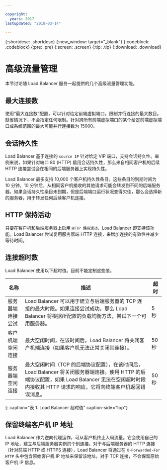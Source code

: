 ```yaml
---

copyright:
  years: 2017
lastupdated: "2018-03-14"

---
```


{:shortdesc: .shortdesc}
{:new_window: target="_blank"}
{:codeblock: .codeblock}
{:pre: .pre}
{:screen: .screen}
{:tip: .tip}
{:download: .download}

# 高级流量管理
本节讨论随 Load Balancer 服务一起提供的几个高级流量管理功能。

## 最大连接数

使用“最大连接数”配置，可以针对给定前端虚拟端口，限制并行连接的最大数目。缺省情况下，不会指定任何限制。针对跨所有前端虚拟端口的某个给定前端虚拟端口或系统范围的最大可能并行连接数为 15000。  

## 会话持久性

Load Balancer 基于连接的 `source IP` 针对给定 VIP 端口，支持会话持久性。举例来说，如果针对端口 80 (HTTP) 启用会话持久性，那么来自相同客户机的后续 HTTP 连接尝试会在相同的后端服务器上实现持久性。 

Load Balancer 最多支持 10,000 个客户机持久性条目。这些条目的到期时间为 10 分钟。10 分钟后，从相同客户机接收的其他请求可能会转发到不同的后端服务器。如果会话持久性条目未到期，但是后端端口运行状况变得欠佳，那么会选择新的服务器，用于转发任何后续客户机连接。  

## HTTP 保持活动
只要在客户机和后端服务器上启用 `HTTP 保持活动`，Load Balancer 即支持该功能。Load Balancer 尝试复用服务器端 HTTP 连接，来增加连接的有效性并减少等待时间。

## 连接超时数
Load Balancer 使用以下超时值。目前不能定制这些值。

|名称 |描述 |超时 |                                                                                              
| ------------------------------------------ | --------------------------------------------------- | ------------------- |
|服务器端连接尝试   |Load Balancer 可以用于建立与后端服务器的 TCP 连接的最大时段。如果连接尝试成功，那么 Load Balancer 将根据所配置的负载均衡方法，尝试下一个可用服务器。|5 秒   |
|客户机端空闲连接  |最大空闲时间，在该时间后，Load Balancer 将关闭客户机端连接（如果客户机无法正常关闭其连接）。|50 秒  |
|服务器端空闲连接  |最大空闲时间（TCP 的后端协议配置），在该时间后，Load Balancer 将关闭服务器端连接。使用 HTTP 的后端协议配置，如果 Load Balancer 无法在空闲超时时段内接收其 HTTP 请求的响应，它将向终端客户机返回错误消息。 |50 秒  |
{: caption="表 1. Load Balancer 超时值" caption-side="top"} 

## 保留终端客户机 IP 地址 

Load Balancer 作为逆向代理运作，可从客户机终止入局流量。它会使用自己的 IP 地址，建立与后端服务器实例的个别连接。对于与后端服务器的 HTTP 连接（针对前端 HTTP 或 HTTPS 连接），Load Balancer 将通过在 `X-Forwarded-For HTTP` 头中包含原始客户机 IP 地址来保留该地址。对于 TCP 连接，不会保留原始客户机 IP 信息。
